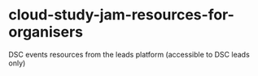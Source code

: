 # cloud-study-jam-resources-for-organisers
DSC events resources from the leads platform (accessible to DSC leads only)
